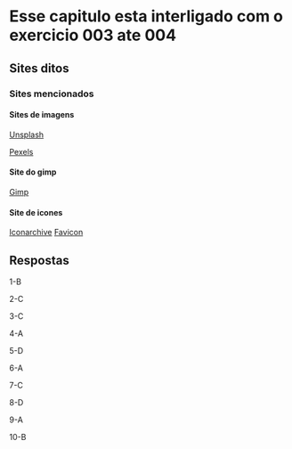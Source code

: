 # Esse capitulo esta interligado com o exercicio 003 ate 004

## Sites ditos

### Sites mencionados

#### Sites de imagens

[Unsplash](https://unsplash.com)

[Pexels](https://www.pexels.com/pt-br/)

#### Site do gimp

[Gimp](https://www.gimp.org)

#### Site de icones

[Iconarchive](https://iconarchive.com)
[Favicon](https://favicon.io)

## Respostas

1-B

2-C

3-C

4-A

5-D

6-A

7-C

8-D

9-A

10-B
